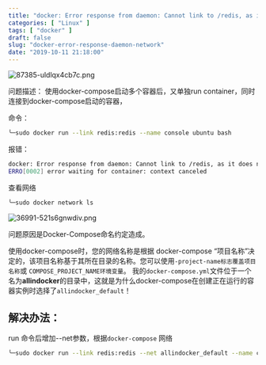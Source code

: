 ```yaml
---
title: "docker: Error response from daemon: Cannot link to /redis, as it does not belong to the default network"
categories: [ "Linux" ]
tags: [ "docker" ]
draft: false
slug: "docker-error-response-daemon-network"
date: "2019-10-11 21:18:00"
---
```


![87385-uldlqx4cb7c.png](https://imgs.gnux.cn/usr/uploads/2019/10/1544421395.png)

问题描述：
使用docker-compose启动多个容器后，又单独run container，同时连接到docker-compose启动的容器，


<!--more-->


命令：
```bash
╰─sudo docker run --link redis:redis --name console ubuntu bash
```
报错：
```bash
docker: Error response from daemon: Cannot link to /redis, as it does not belong to the default network.
ERRO[0002] error waiting for container: context canceled 
```

查看网络
```bash
╰─sudo docker network ls
```
![36991-521s6gnwdiv.png](https://imgs.gnux.cn/usr/uploads/2019/10/1583184751.png)


 问题原因是Docker-Compose命名约定造成。

使用docker-compose时，您的网络名称是根据 docker-compose “项目名称”决定的，该项目名称基于其所在目录的名称。您可以使用`-project-name标志覆盖项目名称`或 `COMPOSE_PROJECT_NAME环境变量`。 我的`docker-compose.yml`文件位于一个名为**allindocker**的目录中，这就是为什么docker-compose在创建正在运行的容器实例时选择了`allindocker_default`！

## 解决办法：
run 命令后增加--net参数，根据`docker-compose` 网络

```bash
╰─sudo docker run --link redis:redis --net allindocker_default --name console ubuntu bash
```